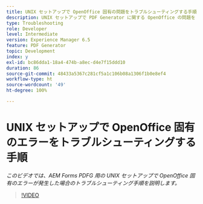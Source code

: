 ```yaml
---
title: UNIX セットアップで OpenOffice 固有の問題をトラブルシューティングする手順
description: UNIX セットアップで PDF Generator に関する OpenOffice の問題をトラブルシューティングします。
type: Troubleshooting
role: Developer
level: Intermediate
version: Experience Manager 6.5
feature: PDF Generator
topic: Development
index: y
exl-id: bc86dda1-18a4-474b-a8ec-d4e7f15ddd10
duration: 86
source-git-commit: 48433a5367c281cf5a1c106b08a1306f1b0e8ef4
workflow-type: ht
source-wordcount: '49'
ht-degree: 100%

---
```


# UNIX セットアップで OpenOffice 固有のエラーをトラブルシューティングする手順

*このビデオでは、AEM Forms PDFG 用の UNIX セットアップで OpenOffice 固有のエラーが発生した場合のトラブルシューティング手順を説明します。*

>[!VIDEO](https://video.tv.adobe.com/v/3417905?quality=12&learn=on&captions=jpn)
